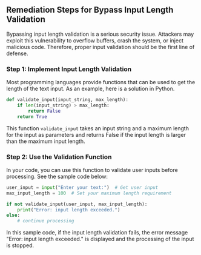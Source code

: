 

## Remediation Steps for Bypass Input Length Validation
Bypassing input length validation is a serious security issue. Attackers may exploit this vulnerability to overflow buffers, crash the system, or inject malicious code. Therefore, proper input validation should be the first line of defense.

### Step 1: Implement Input Length Validation
Most programming languages provide functions that can be used to get the length of the text input. As an example, here is a solution in Python.

  ```python
  def validate_input(input_string, max_length):
      if len(input_string) > max_length:
          return False
      return True
  ```
  This function `validate_input` takes an input string and a maximum length for the input as parameters and returns False if the input length is larger than the maximum input length.

### Step 2: Use the Validation Function
In your code, you can use this function to validate user inputs before processing. See the sample code below:

  ```python
  user_input = input("Enter your text:")  # Get user input
  max_input_length = 100  # Set your maximum length requirement

  if not validate_input(user_input, max_input_length):
      print("Error: input length exceeded.")
  else:
      # continue processing
  ```
  In this sample code, if the input length validation fails, the error message "Error: input length exceeded." is displayed and the processing of the input is stopped.